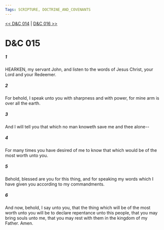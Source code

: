 ```yaml
---
Tags: SCRIPTURE, DOCTRINE_AND_COVENANTS
---
```


[<< D&C 014](DOCTRINE_AND_COVENANTS/D&C_014.md) | [D&C 016 >>](DOCTRINE_AND_COVENANTS/D&C_016.md)

# D&C 015

##### 1
 HEARKEN, my servant John, and listen to the words of Jesus Christ, your Lord and your Redeemer.
##### 2
 For behold, I speak unto you with sharpness and with power, for mine arm is over all the earth.
##### 3
 And I will tell you that which no man knoweth save me and thee alone--
##### 4
 For many times you have desired of me to know that which would be of the most worth unto you.
##### 5
 Behold, blessed are you for this thing, and for speaking my words which I have given you according to my commandments.
##### 6
 And now, behold, I say unto you, that the thing which will be of the most worth unto you will be to declare repentance unto this people, that you may bring souls unto me, that you may rest with them in the kingdom of my Father. Amen.

